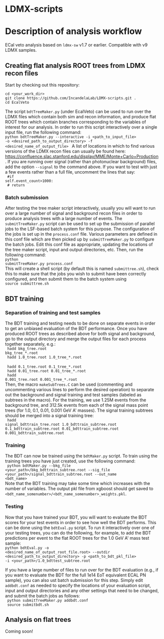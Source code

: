 # LDMX-scripts

# Description of analysis workflow

ECal veto analysis based on `ldmx-sw` v1.7 or earlier. Compatible with v9 LDMX samples.

## Creating flat analysis ROOT trees from LDMX recon files
Start by checking out this repository:

```
cd <your_work_dir>
git clone https://github.com/IncandelaLab/LDMX-scripts.git .
cd EcalVeto
```

The script <code>bdtTreeMaker.py</code> (under EcalVeto) can be used to run over the LDMX files which contain both sim and recon information, and produce flat ROOT trees which contain branches corresponding to the variables of interest for our analysis. In order to run this script interactively over a single input file, run the following command: </br>
<code>python bdtTreeMaker.py --interactive -i <path_to_input_file> -o <desired_path_to_output_directory> -f <desired_name_of_output_file> </code>
A list of locations in which to find various versions of the LDMX recon files can usually be found here: https://confluence.slac.stanford.edu/display/MME/Monte+Carlo+Production.
If you are running over signal (rather than photonuclear background) files, add the option <code>--signal</code> to the command above. If you want to test with just a few events rather than a full file, uncomment the lines that say:</br>
  <code>            #if self.event_count>1000:</code></br>
  <code>            #    return</code>
  
  ### Batch submission
  After testing the tree maker script interactively, usually you will want to run over a large number of signal and background recon files in order to produce analysis trees with a large number of events. The <code>submitTreeMaker.py</code> script can be used to set up the submission of parallel jobs to the LSF-based batch system for this purpose. The configuration of the jobs is set up in the <code>process.conf</code> file. Various parameters are defined in this conf file which are then picked up by <code>submitTreeMaker.py</code> to configure the batch jobs. Edit this conf file as appropriate, updating the locations of the tree maker script, input and output directories, etc. Then, run the following command: </br>
<code>python submitTreeMaker.py process.conf</code></br>
This will create a shell script (by default this is named <code>submittree.sh</code>), check this to make sure that the jobs you wish to submit have been correctly configured, and then submit them to the batch system using </br>
<code>source submittree.sh</code>

## BDT training
### Separation of training and test samples
The BDT training and testing needs to be done on separate events in order to get an unbiased evaluation of the BDT performance. Once you have produced ROOT trees as described above for both signal and background, go to the output directory and merge the output files for each process together separately, e.g.:</br>
<code> hadd bkg_tree.root bkg_tree_\*.root </code></br>
<code> hadd 1.0_tree.root 1.0_tree_\*.root </code></br>
<code> hadd 0.1_tree.root 0.1_tree_\*.root </code></br>
<code> hadd 0.01_tree.root 0.01_tree_\*.root </code></br>
<code> hadd 0.001_tree.root 0.001_tree_\*.root </code></br>
Then, the macro <code>makeSubTrees.C</code> can be used (commenting and uncommenting various lines to perform the desired operation) to separate out the background and signal training and test samples (labeled as subtrees in the macro). For the training, we use 1.25M events from the background tree, and 312.5k events from each of the signal mass point trees (for 1.0, 0.1, 0.01, 0.001 GeV A' masses). The signal training subtrees should be merged into a signal training tree:</br>
<code> hadd signal_bdttrain_tree.root 1.0_bdttrain_subtree.root 0.1_bdttrain_subtree.root 0.01_bdttrain_subtree.root 0.001_bdttrain_subtree.root </code></br>

### Training
The BDT can now be trained using the <code>bdtMaker.py</code> script. To train using the training trees you have just created, use the following command:</br>
<code> python bdtMaker.py --bkg_file <your_path>/bkg_bdttrain_subtree.root --sig_file <your_path>/signal_bdttrain_subtree.root --out_name <bdt_name> </code></br>
Note that the BDT training may take some time which increases with the number of variables. The output pkl file from xgboost should get saved to <code><bdt_name_somenumber>/<bdt_name_somenumber>_weights.pkl</code>.
  
### Testing
Now that you have trained your BDT, you will want to evaluate the BDT scores for your test events in order to see how well the BDT performs. This can be done using the <code>bdtEval.py</code> script. To run it interactively over one of your testing trees, you can do the following, for example, to add the BDT predictions per event to the flat ROOT trees for the 1.0 GeV A' mass test sample:</br>
<code>python bdtEval.py -o <desired_name_of_output_root_file.root> --outdir <desired_path_to_output_directory> -p <path_to_bdt_pkl_file> -i <your_path>/1.0_bdttest_subtree.root</code></br>
  
If you have a large number of files to run over for the BDT evaluation (e.g., if you want to evaluate the BDT for the full 1e14 EoT equivalent ECAL PN sample), you can also ust batch submission for this step. Simply edit <code>addbdt.conf</code> as needed to specify the locations of your evaluation script, input and output directories and any other settings that need to be changed, and submit the batch jobs as follows:</br>
<code> python submitTreeMaker.py addbdt.conf</code></br>
<code> source submitbdt.sh </code>

## Analysis on flat trees
Coming soon!
